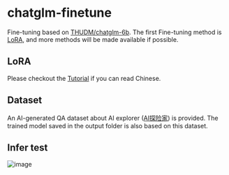 # chatglm-finetune
Fine-tuning based on [THUDM/chatglm-6b](https://huggingface.co/THUDM/chatglm-6b). 
The first Fine-tuning method is [LoRA](https://arxiv.org/abs/2106.09685), and more methods will be made available if possible.

## LoRA
Please checkout the [Tutorial](https://aizpy.com/2023/03/30/chatglm-6b-lora/) if you can read Chinese.

## Dataset
An AI-generated QA dataset about AI explorer ([AI探险家](https://aizpy.com/about/)) is provided. The trained model saved in the output folder is also based on this dataset.

## Infer test
![image](https://user-images.githubusercontent.com/127382813/229401551-3819c3f5-0795-4927-b88e-8fc554cf5ed2.png)
